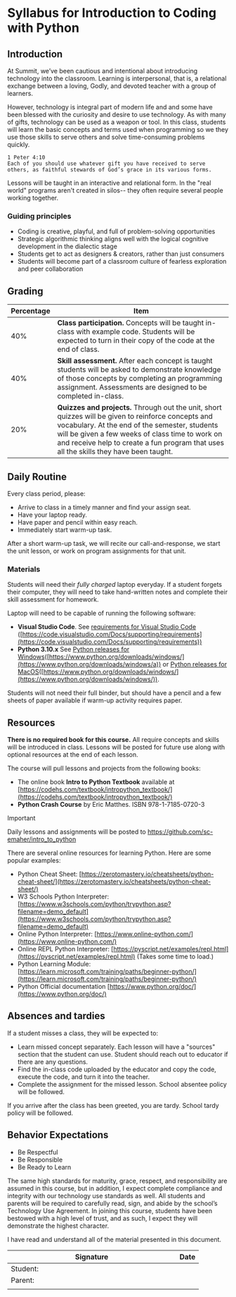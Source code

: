 # Syllabus for Introduction to Coding with Python

## Introduction

At Summit, we’ve been cautious and intentional about introducing technology into the classroom.  Learning is interpersonal, that is, a relational exchange between a loving, Godly, and devoted teacher with a group of learners.  

However, technology is integral part of modern life and and some have been blessed with the curiosity and desire to use technology.  As with many of gifts, technology can be used as a weapon or tool.  In this class, students will learn the basic concepts and terms used when programming so we they use those skills to serve others and solve time-consuming problems quickly.

    1 Peter 4:10
    Each of you should use whatever gift you have received to serve others, as faithful stewards of God’s grace in its various forms.

Lessons will be taught in an interactive and relational form.  In the "real world" programs aren't created in silos-- they often require several people working together.

### Guiding principles

- Coding is creative, playful, and full of problem-solving opportunities
- Strategic algorithmic thinking aligns well with the logical cognitive development in the dialectic stage
- Students get to act as designers & creators, rather than just consumers
- Students will become part of a classroom culture of fearless exploration and peer collaboration

## Grading

| Percentage | Item |
|-|-|
| 40% | **Class participation.**  Concepts will be taught in-class with example code.  Students will be expected to turn in their copy of the code at the end of class.  |
| 40% | **Skill assessment.**  After each concept is taught students will be asked to demonstrate knowledge of those concepts by completing an programming assignment.  Assessments are designed to be completed in-class.|
| 20% | **Quizzes and projects.** Through out the unit, short quizzes will be given to reinforce concepts and vocabulary.  At the end of the semester, students will be given a few weeks of class time to work on and receive help to create a fun program that uses all the skills they have been taught.  |

## Daily Routine

Every class period, please:

- Arrive to class in a timely manner and find your assign seat.  
- Have your laptop ready.
- Have paper and pencil within easy reach.
- Immediately start warm-up task.

After a short warm-up task, we will recite our call-and-response, we start the unit lesson, or work on program assignments for that unit.

### Materials

Students will need their *fully charged* laptop everyday.  If a student forgets their computer, they will need to take hand-written notes and complete their skill assessment for homework.

Laptop will need to be capable of running the following software:

- **Visual Studio Code**. See [requirements for Visual Studio Code](https://code.visualstudio.com/Docs/supporting/requirements) ([https://code.visualstudio.com/Docs/supporting/requirements](https://code.visualstudio.com/Docs/supporting/requirements))
- **Python 3.10.x** See [Python releases for Windows](https://www.python.org/downloads/windows/)([https://www.python.org/downloads/windows/](https://www.python.org/downloads/windows/a)) or [Python releases for MacOS](https://www.python.org/downloads/macos/)([https://www.python.org/downloads/windows/](https://www.python.org/downloads/windows/)).

Students will not need their full binder, but should have a pencil and a few sheets of paper available if warm-up activity requires paper.

## Resources

**There is no required book for this course.**  All require concepts and skills will be introduced in class. Lessons will be posted for future use along with optional resources at the end of each lesson.

The course will pull lessons and projects from the following books:
  
- The online book **Intro to Python Textbook** available at [https://codehs.com/textbook/intropython_textbook/](https://codehs.com/textbook/intropython_textbook/)
- **Python Crash Course** by Eric Matthes.  ISBN 978-1-7185-0720-3

> [!IMPORTANT]
> Daily lessons and assignments will be posted to <https://github.com/sc-emaher/intro_to_python>

There are several online resources for learning Python.  Here are some popular examples:

- Python Cheat Sheet: [https://zerotomastery.io/cheatsheets/python-cheat-sheet/](https://zerotomastery.io/cheatsheets/python-cheat-sheet/)
- W3 Schools Python Interpreter: [https://www.w3schools.com/python/trypython.asp?filename=demo_default](https://www.w3schools.com/python/trypython.asp?filename=demo_default)
- Online Python Interpreter: [https://www.online-python.com/](https://www.online-python.com/)
- Online REPL Python Interpreter: [https://pyscript.net/examples/repl.html](https://pyscript.net/examples/repl.html)  (Takes some time to load.)
- Python Learning Module: [https://learn.microsoft.com/training/paths/beginner-python/](https://learn.microsoft.com/training/paths/beginner-python/)
- Python Official documentation [https://www.python.org/doc/](https://www.python.org/doc/)

## Absences and tardies

If a student misses a class, they will be expected to:

- Learn missed concept separately.  Each lesson will have a "sources" section that the student can use.  Student should reach out to educator if there are any questions.  
- Find the in-class code uploaded by the educator and copy the code, execute the code, and turn it into the teacher.
- Complete the assignment for the missed lesson.  School absentee policy will be followed.

If you arrive after the class has been greeted, you are tardy.  School tardy policy will be followed.

## Behavior Expectations

- Be Respectful
- Be Responsible
- Be Ready to Learn

The same high standards for maturity, grace, respect, and responsibility are assumed in this course, but in addition, I expect complete compliance and integrity with our technology use standards as well.  All students and parents will be required to carefully read, sign, and abide by the school’s Technology Use Agreement.  In joining this course, students have been bestowed with a high level of trust, and as such, I expect they will demonstrate the highest character.  

I have read and understand all of the material presented in this document.

| Signature  | Date |
|----------------------------------------|-:|
| Student: &nbsp;&nbsp;&nbsp;&nbsp;&nbsp;&nbsp;&nbsp;&nbsp;&nbsp;&nbsp;&nbsp;&nbsp;&nbsp;&nbsp;&nbsp;&nbsp;&nbsp;&nbsp;&nbsp;&nbsp;&nbsp;&nbsp;&nbsp;&nbsp;&nbsp;&nbsp;&nbsp;&nbsp;&nbsp;&nbsp;&nbsp;&nbsp;&nbsp;&nbsp;&nbsp;&nbsp;&nbsp;&nbsp;&nbsp;&nbsp;&nbsp;&nbsp;&nbsp;&nbsp;&nbsp;&nbsp;&nbsp;&nbsp;&nbsp;&nbsp;&nbsp;&nbsp;&nbsp;&nbsp;&nbsp;&nbsp;&nbsp;&nbsp;&nbsp;&nbsp;&nbsp;&nbsp;&nbsp;&nbsp;&nbsp;&nbsp;&nbsp;&nbsp;&nbsp;&nbsp;| |
| Parent: | |
| | |
